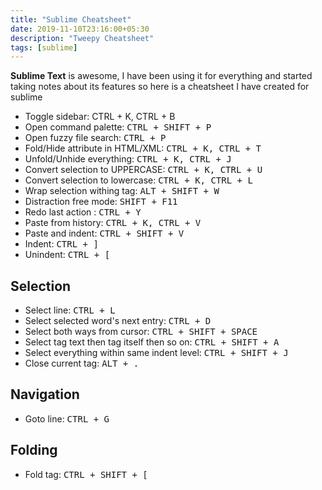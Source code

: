 ```yaml
---
title: "Sublime Cheatsheet"
date: 2019-11-10T23:16:00+05:30
description: "Tweepy Cheatsheet"
tags: [sublime]
---
```


**Sublime Text** is awesome, I have been using it for everything and started taking notes about its features so here is a cheatsheet I have created for sublime

- Toggle sidebar: <kdb>CTRL + K, CTRL + B</kdb>
- Open command palette: <kbd>CTRL + SHIFT + P</kbd>
- Open fuzzy file search: <kbd>CTRL + P</kbd>
- Fold/Hide attribute in HTML/XML: <kbd>CTRL + K, CTRL + T</kbd>
- Unfold/Unhide everything: <kbd>CTRL + K, CTRL + J</kbd>
- Convert selection to UPPERCASE: <kbd>CTRL + K, CTRL + U</kbd>
- Convert selection to lowercase: <kbd>CTRL + K, CTRL + L</kbd>
- Wrap selection withing tag: <kbd>ALT + SHIFT + W</kbd>
- Distraction free mode: <kbd>SHIFT + F11</kbd>
- Redo last action : <kbd>CTRL + Y</kbd>
- Paste from history: <kbd>CTRL + K, CTRL + V</kbd>
- Paste and indent: <kbd>CTRL + SHIFT + V</kbd>
- Indent: <kbd>CTRL + ] </kbd>
- Unindent: <kbd>CTRL + [ </kbd>

## Selection
- Select line: <kbd>CTRL + L </kbd>
- Select selected word's next entry: <kbd>CTRL + D </kbd>
- Select both ways from cursor: <kbd>CTRL + SHIFT + SPACE </kbd>
- Select tag text then tag itself then so on: <kbd>CTRL + SHIFT + A </kbd>
- Select everything within same indent level: <kbd>CTRL + SHIFT + J </kbd>
- Close current tag: <kbd>ALT + . </kbd>

## Navigation
- Goto line: <kbd>CTRL + G</kbd>

## Folding
- Fold tag: <kbd>CTRL + SHIFT + [</kbd>